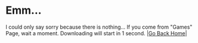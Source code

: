 # Emm...
I could only say sorry because there is nothing...
If you come from "Games" Page, wait a moment.
Downloading will start in 1 second.
|[Go Back Home](merron.github.io/index)|

